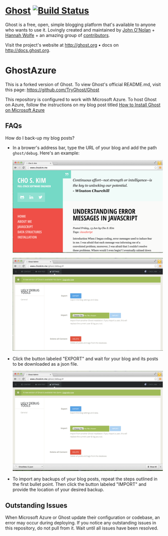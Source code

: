 # [Ghost](https://github.com/TryGhost/Ghost) [![Build Status](https://travis-ci.org/TryGhost/Ghost.svg?branch=master)](https://travis-ci.org/TryGhost/Ghost)

Ghost is a free, open, simple blogging platform that's available to anyone who wants to use it. Lovingly created and maintained by [John O'Nolan](http://twitter.com/JohnONolan) + [Hannah Wolfe](http://twitter.com/ErisDS) + an amazing group of [contributors](https://github.com/TryGhost/Ghost/contributors).

Visit the project's website at <http://ghost.org> &bull; docs on <http://docs.ghost.org>.

# GhostAzure
This is a forked version of Ghost. To view Ghost's official README.md, visit this page: <https://github.com/TryGhost/Ghost>

This repository is configured to work with Microsoft Azure. To host Ghost on Azure, follow the instructions on my blog post titled [How to Install Ghost on Microsoft Azure](http://www.choskim.me/how-to-install-ghost-on-microsoft-azure/)

## FAQs
How do I back-up my blog posts? 

- In a brower's address bar, type the URL of your blog and add the path `ghost/debug`. Here's an example: 

	![My Blog](./readme/images/my-website-home-page.png?raw=true)

	![My Blog's Ghost Debug Page](./readme/images/my-website-ghost-debug-page.png?raw=true)

- Click the button labeled "EXPORT" and wait for your blog and its posts to be downloaded as a json file. 

 	![Export My Blog Posts](./readme/images/export-my-blog-posts.png?raw=true)

- To import any backups of your blog posts, repeat the steps outlined in the first bullet point. Then click the button labeled "IMPORT" and provide the location of your desired backup. 

## Outstanding Issues 
When Microsoft Azure or Ghost update their configuration or codebase, an error may occur during deploying. If you notice any outstanding issues in this repository, do not pull from it. Wait until all issues have been resolved.  